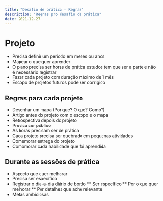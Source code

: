 ```yaml
---
title: "Desafio de prática - Regras"
description: "Regras pro desafio de prática"
date: 2021-12-27
---
```


# Projeto
* Precisa definir um período em meses ou anos
* Mapear o que quer aprender
* O plano precisa ser horas de prática estudos tem que ser a parte e não é necessário registrar
* Fazer cada projeto com duração máximo de 1 mês
* Escopo de projetos futuros pode ser corrigido

## Regras para cada projeto
* Desenhar um mapa (Por que? O que? Como?)
* Artigo antes do projeto com o escopo e o mapa
* Retrospectiva depois do projeto
* Precisa ser público
* As horas precisam ser de prática
* Cada projeto precisa ser quebrado em pequenas atividades
* Comemorar entrega do projeto
* Comomorar cada habilidade que foi aprendida

## Durante as sessões de prática
* Aspecto que quer melhorar
* Precisa ser especifico
* Registrar o dia-a-dia diário de bordo
** Ser específico
** Por o que quer melhorar
** Por detalhes que ache relevante
* Metas ambiciosas

